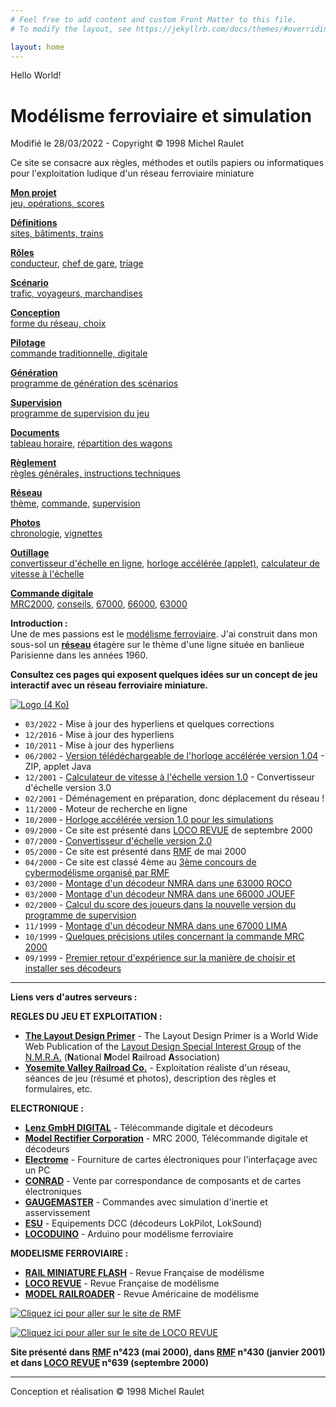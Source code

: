```yaml
---
# Feel free to add content and custom Front Matter to this file.
# To modify the layout, see https://jekyllrb.com/docs/themes/#overriding-theme-defaults

layout: home
---
```


Hello World!


Modélisme ferroviaire et simulation
===================================

Modifié le 28/03/2022 - Copyright © 1998 Michel Raulet

Ce site se consacre aux règles, méthodes et outils papiers ou informatiques pour l'exploitation ludique d'un réseau ferroviaire miniature


**[Mon projet](/operations/#presentation)**  
[jeu, opérations, scores](/operations/#presentation)

**[Définitions](/operations/#definitions)**  
[sites, bâtiments, trains](/operations/#definitions)

**[Rôles](/operations/#roles)**  
[conducteur](/operations/#conducteur), [chef de gare](/operations/#chef_gare), [triage](/operations/#chef_triage)

**[Scénario](/operations/#scenario)**  
[trafic, voyageurs, marchandises](/operations/#scenario)

**[Conception](/operations/#conception)**  
[forme du réseau, choix](/operations/#conception)

**[Pilotage](/operations/#commande)**  
[commande traditionnelle, digitale](/operations/#commande)

**[Génération](/operations/#prog_generation)**  
[programme de génération des scénarios](/operations/#prog_generation)

**[Supervision](/operations/#prog_supervision)**  
[programme de supervision du jeu](/operations/#prog_supervision)

**[Documents](/operations/#documents)**  
[tableau horaire](/operations/#timetable), [répartition des wagons](/operations/#switchlist)

**[Règlement](reglement)**  
[règles générales, instructions techniques](reglement.html)

**[Réseau](/reseau)**  
[thème](/reseau), [commande](/reseau#commande), [supervision](/reseau#supervision)

**[Photos](/photos)**  
[chronologie](/photos), [vignettes](/photos)

**[Outillage](outillage.html)**  
[convertisseur d'échelle en ligne](convertisseur.html), [horloge accélérée (applet)](horloge.html), [calculateur de vitesse à l'échelle](calculvitesse.html)

**[Commande digitale](/mrc2000)**  
[MRC2000](/mrc2000), [conseils](/decodeurs), [67000](/dcc67000), [66000](/dcc66000), [63000](/dcc63000)

**Introduction :**  
Une de mes passions est le [modélisme ferroviaire](/operations). J'ai construit dans mon sous-sol un **[réseau](/reseau)** étagère sur le thème d'une ligne située en banlieue Parisienne dans les années 1960.

**Consultez ces pages qui exposent quelques idées sur un concept de jeu interactif avec un réseau ferroviaire miniature.**

[![Logo (4 Ko)](../images/logo4.gif)](/reseau)

*   `03/2022` - Mise à jour des hyperliens et quelques corrections
*   `12/2016` - Mise à jour des hyperliens
*   `10/2011` - Mise à jour des hyperliens
*   `06/2002` - [Version télédéchargeable de l'horloge accélérée version 1.04](outillage.html) - ZIP, applet Java
*   `12/2001` - [Calculateur de vitesse à l'échelle version 1.0](calculvitesse.html) - Convertisseur d'échelle version 3.0
*   `02/2001` - Déménagement en préparation, donc déplacement du réseau !
*   `11/2000` - Moteur de recherche en ligne
*   `10/2000` - [Horloge accélérée version 1.0 pour les simulations](horloge.html)
*   `09/2000` - Ce site est présenté dans [LOCO REVUE](http://www.locorevue.com) de septembre 2000
*   `07/2000` - [Convertisseur d'échelle version 2.0](convertisseur.html)
*   `05/2000` - Ce site est présenté dans [RMF](http://www.rmf-magazine.com) de mai 2000
*   `04/2000` - Ce site est classé 4ème au [3ème concours de cybermodélisme organisé par RMF](http://www.rmf-magazine.com)
*   `03/2000` - [Montage d'un décodeur NMRA dans une 63000 ROCO](/dcc63000)
*   `03/2000` - [Montage d'un décodeur NMRA dans une 66000 JOUEF](/dcc66000)
*   `02/2000` - [Calcul du score des joueurs dans la nouvelle version du programme de supervision](/reseau#supervision)
*   `11/1999` - [Montage d'un décodeur NMRA dans une 67000 LIMA](/dcc67000)
*   `10/1999` - [Quelques précisions utiles concernant la commande MRC 2000](/mrc2000)
*   `09/1999` - [Premier retour d'expérience sur la manière de choisir et installer ses décodeurs](/decodeurs)

* * *

**Liens vers d'autres serveurs :**

**REGLES DU JEU ET EXPLOITATION :**

*   **[The Layout Design Primer](http://ldsig.org)** - The Layout Design Primer is a World Wide Web Publication of the [Layout Design Special Interest Group](http://ldsig.org) of the [N.M.R.A.](https://www.nmra.org) (**N**ational **M**odel **R**ailroad **A**ssociation)
*   **[Yosemite Valley Railroad Co.](https://www.yosemitevalleyrr.com)** - Exploitation réaliste d'un réseau, séances de jeu (résumé et photos), description des règles et formulaires, etc.

**ELECTRONIQUE :**

*   **[Lenz GmbH DIGITAL](https://www.lenz-elektronik.de)** - Télécommande digitale et décodeurs
*   **[Model Rectifier Corporation](https://www.modelrectifier.com)** - MRC 2000, Télécommande digitale et décodeurs
*   **[Electrome](https://jclelectrome.fr)** - Fourniture de cartes électroniques pour l'interfaçage avec un PC
*   **[CONRAD](https://www.conrad.fr)** - Vente par correspondance de composants et de cartes électroniques
*   **[GAUGEMASTER](https://www.gaugemasterretail.com)** - Commandes avec simulation d'inertie et asservissement
*   **[ESU](https://www.esu.eu)** - Equipements DCC (décodeurs LokPilot, LokSound)
*   **[LOCODUINO](https://locoduino.org)** - Arduino pour modélisme ferroviaire

**MODELISME FERROVIAIRE :**

*   **[RAIL MINIATURE FLASH](https://www.rmf-magazine.com)** - Revue Française de modélisme
*   **[LOCO REVUE](https://trains.lrpresse.com)** - Revue Française de modélisme
*   **[MODEL RAILROADER](https://www.kalmbach.com)** - Revue Américaine de modélisme

[![Cliquez ici pour aller sur le site de RMF](../images/bouton-rmf99.gif)](https://www.rmf-magazine.com)

[![Cliquez ici pour aller sur le site de LOCO REVUE](../images/locorevuepres.gif)](https://trains.lrpresse.com)

**Site présenté dans [RMF](https://www.rmf-magazine.com) n°423 (mai 2000), dans [RMF](https://www.rmf-magazine.com) n°430 (janvier 2001)**  
**et dans [LOCO REVUE](https://trains.lrpresse.com) n°639 (septembre 2000)**  
  

* * *

Conception et réalisation © 1998 Michel Raulet
